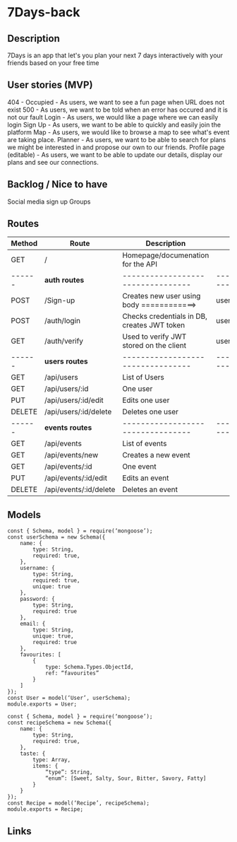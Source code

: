 # 7Days-back

## Description

7Days is an app that let's you plan your next 7 days interactively with your friends based on your free time

## User stories (MVP)

404 - Occupied - As users, we want to see a fun page when URL does not exist
500 - As users, we want to be told when an error has occured and it is not our fault
Login - As users, we would like a page where we can easily login
Sign Up - As users, we want to be able to quickly and easily join the platform
Map - As users, we would like to browse a map to see what's event are taking place.
Planner - As users, we want to be able to search for plans we might be interested in and propose our own to our friends.
Profile page (editable) - As users, we want to be able to update our details, display our plans and see our connections.

## Backlog / Nice to have

Social media sign up
Groups

## Routes

| Method | Route                  | Description                                 | Body                         |
| ------ | ---------------------- | ------------------------------------------- | ---------------------------- |
| GET    | /                      | Homepage/documenation for the API           |                              |
| ------ | **auth routes**        | ---------------------------------           | ---------------------------- |
| POST   | /Sign-up               | Creates new user using body ============>   | username,email,password      |
| POST   | /auth/login            | Checks credentials in DB, creates JWT token | username,password            |
| GET    | /auth/verify           | Used to verify JWT stored on the client     | username,password            |
| ------ | **users routes**       | ---------------------------------           | ---------------------------- |
| GET    | /api/users             | List of Users                               |                              |
| GET    | /api/users/:id         | One user                                    |                              |
| PUT    | /api/users/:id/edit    | Edits one user                              |                              |
| DELETE | /api/users/:id/delete  | Deletes one user                            |                              |
| ------ | **events routes**      | ---------------------------------           | ---------------------------- |
| GET    | /api/events            | List of events                              |                              |
| GET    | /api/events/new        | Creates a new event                         |                              |
| GET    | /api/events/:id        | One event                                   |                              |
| PUT    | /api/events/:id/edit   | Edits an event                              |                              |
| DELETE | /api/events/:id/delete | Deletes an event                            |                              |

## Models

```
const { Schema, model } = require(‘mongoose’);
const userSchema = new Schema({
    name: {
        type: String,
        required: true,
    },
    username: {
        type: String,
        required: true,
        unique: true
    },
    password: {
        type: String,
        required: true
    },
    email: {
        type: String,
        unique: true,
        required: true
    },
    favourites: [
        {
            type: Schema.Types.ObjectId,
            ref: “favourites”
        }
    ]
});
const User = model(‘User’, userSchema);
module.exports = User;

const { Schema, model } = require(‘mongoose’);
const recipeSchema = new Schema({
    name: {
        type: String,
        required: true,
    },
    taste: {
        type: Array,
        items: {
            “type”: String,
            “enum”: [Sweet, Salty, Sour, Bitter, Savory, Fatty]
        }
    }
});
const Recipe = model(‘Recipe’, recipeSchema);
module.exports = Recipe;
```

## Links
